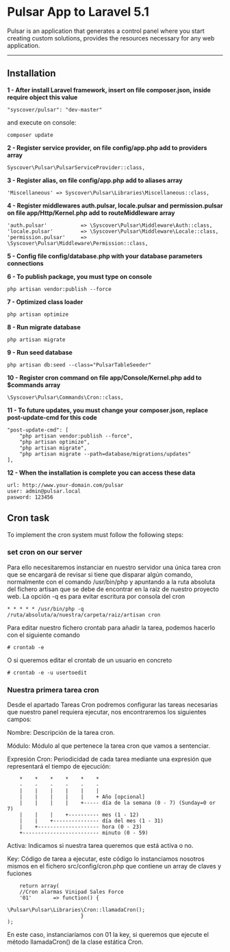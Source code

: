 # Pulsar App to Laravel 5.1

Pulsar is an application that generates a control panel where you start creating custom solutions, provides the resources necessary for any web application.

---

## Installation

**1 - After install Laravel framework, insert on file composer.json, inside require object this value**
```
"syscover/pulsar": "dev-master"

```
and execute on console:
```
composer update
```

**2 - Register service provider, on file config/app.php add to providers array**

```
Syscover\Pulsar\PulsarServiceProvider::class,

```

**3 - Register alias, on file config/app.php add to aliases array**

```
'Miscellaneous'	=> Syscover\Pulsar\Libraries\Miscellaneous::class,

```

**4 - Register middlewares auth.pulsar, locale.pulsar and permission.pulsar on file app/Http/Kernel.php add to routeMiddleware array**

```
'auth.pulsar' 			=> \Syscover\Pulsar\Middleware\Auth::class,
'locale.pulsar'         => \Syscover\Pulsar\Middleware\Locale::class,
'permission.pulsar' 	=> \Syscover\Pulsar\Middleware\Permission::class,

```

**5 - Config file config/database.php with your database parameters connections**

**6 - To publish package, you must type on console**

```
php artisan vendor:publish --force

```

**7 - Optimized class loader**

```
php artisan optimize

```

**8 - Run migrate database**

```
php artisan migrate
```

**9 - Run seed database**

```
php artisan db:seed --class="PulsarTableSeeder"
```

**10 - Register cron command on file app/Console/Kernel.php add to $commands array**

```
\Syscover\Pulsar\Commands\Cron::class,

```

**11 - To future updates, you must change your composer.json, replace post-update-cmd for this code**

```
"post-update-cmd": [
    "php artisan vendor:publish --force",
    "php artisan optimize",
    "php artisan migrate",
    "php artisan migrate --path=database/migrations/updates"
],

```


**12 - When the installation is complete you can access these data**
```
url: http://www.your-domain.com/pulsar
user: admin@pulsar.local
pasword: 123456
```

## Cron task
To implement the cron system must follow the following steps:


### set cron on our server

Para ello necesitaremos instanciar en nuestro servidor una única tarea cron que se encargará de revisar si tiene que disparar algún comando, normalmente con el comando /usr/bin/php y apuntando 
a la ruta absoluta del fichero artisan que se debe de encontrar en la raiz de nuestro proyecto web.
La opción -q es para evitar escritura por consola del cron

```
* * * * * /usr/bin/php -q /ruta/absoluta/a/nuestra/carpeta/raiz/artisan cron
``` 

Para editar nuestro fichero crontab para añadir la tarea, podemos hacerlo con el siguiente comando
```
# crontab -e
```

O si queremos editar el crontab de un usuario en concreto
```
# crontab -e -u usertoedit
```

### Nuestra primera tarea cron

Desde el apartado Tareas Cron podremos configurar las tareas necesarias que nuestro panel requiera ejecutar, nos encontraremos los siguientes campos:

Nombre: Descripción de la tarea cron.

Módulo: Módulo al que pertenece la tarea cron que vamos a sentenciar.

Expresión Cron: 
Periodicidad de cada tarea mediante una expresión que representará el tiempo de ejecución:

```
    *    *    *    *    *    *
    -    -    -    -    -    -
    |    |    |    |    |    |
    |    |    |    |    |    + Año [opcional]
    |    |    |    |    +----- día de la semana (0 - 7) (Sunday=0 or 7)
    |    |    |    +---------- mes (1 - 12)
    |    |    +--------------- día del mes (1 - 31)
    |    +-------------------- hora (0 - 23)
    +------------------------- minuto (0 - 59)

```

Activa: Indicamos si nuestra tarea queremos que está activa o no.

Key: Código de tarea a ejecutar, este código lo instanciamos nosotros mismos en el fichero src/config/cron.php que contiene un array de claves y fuciones

```
    return array(
    //Cron alarmas Vinipad Sales Force
    '01'       => function() { 
                            \Pulsar\Pulsar\Libraries\Cron::llamadaCron(); 
                        }
);
```
En este caso, instanciaríamos con 01 la key, si queremos que ejecute el método llamadaCron() de la clase estática Cron.